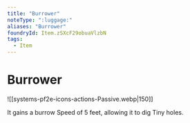 ```yaml
---
title: "Burrower"
noteType: ":luggage:"
aliases: "Burrower"
foundryId: Item.zSXcF29obuaVlzbN
tags:
  - Item
---
```


# Burrower
![[systems-pf2e-icons-actions-Passive.webp|150]]

It gains a burrow Speed of 5 feet, allowing it to dig Tiny holes.
